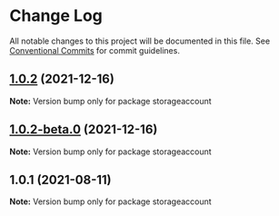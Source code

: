 # Change Log

All notable changes to this project will be documented in this file.
See [Conventional Commits](https://conventionalcommits.org) for commit guidelines.

## [1.0.2](https://github.com/Stijnc/sca.lerna/compare/storageaccount@1.0.1...storageaccount@1.0.2) (2021-12-16)

**Note:** Version bump only for package storageaccount





## [1.0.2-beta.0](https://github.com/Stijnc/sca.lerna/compare/storageaccount@1.0.1...storageaccount@1.0.2-beta.0) (2021-12-16)

**Note:** Version bump only for package storageaccount





## 1.0.1 (2021-08-11)

**Note:** Version bump only for package storageaccount

